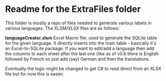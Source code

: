 # Readme for the ExtraFiles folder

This folder is mostly a repo of files needed to generate various labels in various languages. The XLSM/XLSX files are as follows:

**languageCreator.xlsm**
Excel Macro file; used to generate the SQLite table for the given language. It directly inserts into the main table - basically it's an Excel-to-SQLite package. If you want to edit/add a language then add the columns to each sheet after the last one (like as of v0.6 there is English followed by French so just add (say) German and then the translations.  

Eventually the logic might be changed to get C# to read direct from an XLSX file but for now this is easier.